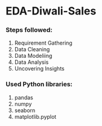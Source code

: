 # EDA-Diwali-Sales

### Steps followed: 
1. Requirement Gathering
2. Data Cleaning
3. Data Modeliing
4. Data Analysis
5. Uncovering Insights


### Used Python libraries:
1. pandas
2. numpy
3. seaborn
4. matplotlib.pyplot 


